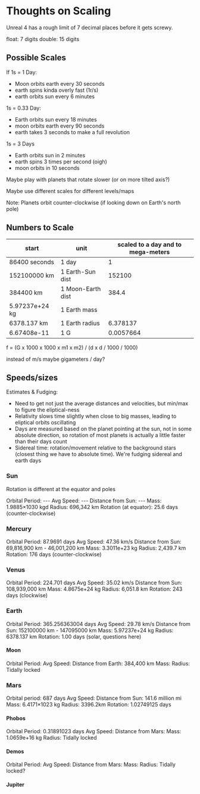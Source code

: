 # Thoughts on Scaling

Unreal 4 has a rough limit of 7 decimal places before it gets screwy.

float: 7 digits
double: 15 digits

## Possible Scales

If 1s = 1 Day:

- Moon orbits earth every 30 seconds
- earth spins kinda overly fast (1r/s)
- earth orbits sun every 6 minutes

1s = 0.33 Day:

- Earth orbits sun every 18 minutes
- moon orbits earth every 90 seconds
- earth takes 3 seconds to make a full revolution

1s = 3 Days

- Earth orbits sun in 2 minutes
- earth spins 3 times per second (oigh)
- moon orbits in 10 seconds

Maybe play with planets that rotate slower (or on more tilted axis?)

Maybe use different scales for different levels/maps

Note: Planets orbit counter-clockwise (if looking down on Earth's north pole)

## Numbers to Scale

| start          | unit              | scaled to a day and to mega-meters |
| -------------- | ----------------- | ---------------------------------- |
| 86400 seconds  | 1 day             | 1                                  |
| 152100000 km   | 1 Earth-Sun dist  | 152100                             |
| 384400 km      | 1 Moon-Earth dist | 384.4                              |
| 5.97237e+24 kg | 1 Earth mass      |                                    |
| 6378.137 km    | 1 Earth radius    | 6.378137                           |
| 6.67408e-11    | 1 G               | 0.0057664                          |

f = (G x 1000 x 1000 x m1 x m2) / (d x d / 1000 / 1000)

instead of m/s maybe gigameters / day?

## Speeds/sizes

Estimates & Fudging:

- Need to get not just the average distances and velocities, but min/max to figure the eliptical-ness
- Relativity slows time slightly when close to big masses, leading to eliptical orbits oscillating
- Days are measured based on the planet pointing at the sun, not in some absolute direction, so rotation of most planets is actually a little faster than their days count
- Sidereal time: rotation/movement relative to the background stars (closest thing we have to absolute time). We're fudging sidereal and earth days

### Sun

Rotation is different at the equator and poles

Orbital Period: ---
Avg Speed: ---
Distance from Sun: ---
Mass: 1.9885×1030 kgd
Radius: 696,342 km
Rotation (at equator): 25.6 days (counter-clockwise)

### Mercury

Orbital Period: 87.9691 days
Avg Speed: 47.36 km/s
Distance from Sun: 69,816,900 km - 46,001,200 km
Mass: 3.3011e+23 kg
Radius: 2,439.7 km
Rotation: 176 days (counter-clockwise)

### Venus

Orbital Period: 224.701 days
Avg Speed: 35.02 km/s
Distance from Sun: 108,939,000 km
Mass: 4.8675e+24 kg
Radius: 6,051.8 km
Rotation: 243 days (clockwise)

### Earth

Orbital Period: 365.256363004 days
Avg Speed: 29.78 km/s
Distance from Sun: 152100000 km - 147095000 km
Mass: 5.97237e+24 kg
Radius: 6378.137 km
Rotation: 1.00 days (solar, questions here)

#### Moon

Orbital Period:
Avg Speed:
Distance from Earth: 384,400 km
Mass:
Radius:
Tidally locked

### Mars

Orbital period: 687 days
Avg Speed:
Distance from Sun: 141.6 million mi
Mass: 6.4171×1023 kg
Radius: 3396.2km
Rotation: 1.02749125 days

#### Phobos

Orbital Period: 0.31891023 days
Avg Speed:
Distance from Mars:
Mass: 1.0659e+16 kg
Radius:
Tidally locked

#### Demos

Orbital Period:
Avg Speed:
Distance from Mars:
Mass:
Radius:
Tidally locked?

#### Jupiter
